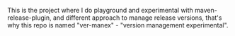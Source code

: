 This is the project where I do playground and experimental with maven-release-plugin, and different approach to manage release versions, that's why this repo is named "ver-manex" - "version management experimental".
